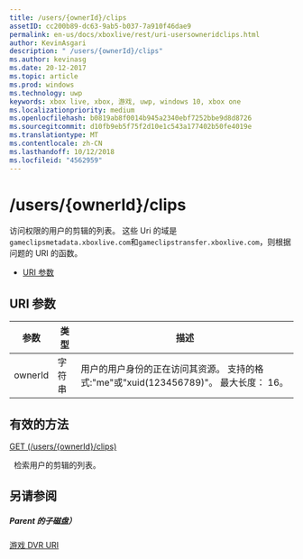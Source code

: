 ```yaml
---
title: /users/{ownerId}/clips
assetID: cc200b89-dc63-9ab5-b037-7a910f46dae9
permalink: en-us/docs/xboxlive/rest/uri-usersowneridclips.html
author: KevinAsgari
description: " /users/{ownerId}/clips"
ms.author: kevinasg
ms.date: 20-12-2017
ms.topic: article
ms.prod: windows
ms.technology: uwp
keywords: xbox live, xbox, 游戏, uwp, windows 10, xbox one
ms.localizationpriority: medium
ms.openlocfilehash: b0819ab8f0014b945a2340ebf7252bbe9d8d8726
ms.sourcegitcommit: d10fb9eb5f75f2d10e1c543a177402b50fe4019e
ms.translationtype: MT
ms.contentlocale: zh-CN
ms.lasthandoff: 10/12/2018
ms.locfileid: "4562959"
---
```

# <a name="usersowneridclips"></a>/users/{ownerId}/clips
访问权限的用户的剪辑的列表。 这些 Uri 的域是`gameclipsmetadata.xboxlive.com`和`gameclipstransfer.xboxlive.com`，则根据问题的 URI 的函数。
 
  * [URI 参数](#ID4EX)
 
<a id="ID4EX"></a>

 
## <a name="uri-parameters"></a>URI 参数
 
| 参数| 类型| 描述| 
| --- | --- | --- | 
| ownerId| 字符串| 用户的用户身份的正在访问其资源。 支持的格式:"me"或"xuid(123456789)"。 最大长度： 16。| 
  
<a id="ID4EVB"></a>

 
## <a name="valid-methods"></a>有效的方法

[GET (/users/{ownerId}/clips)](uri-usersowneridclipsget.md)

&nbsp;&nbsp;检索用户的剪辑的列表。
 
<a id="ID4E6B"></a>

 
## <a name="see-also"></a>另请参阅
 
<a id="ID4EBC"></a>

 
##### <a name="parent"></a>Parent 的子磁盘） 

[游戏 DVR URI](atoc-reference-dvr.md)

   